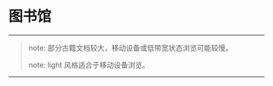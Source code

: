 # 图书馆
---

> note: 部分古籍文档较大，移动设备或低带宽状态浏览可能较慢。
>
> note: light 风格适合于移动设备浏览。

---


<script  type="text/javascript" src="list.js"></script>

<span id="now"></span>

<script type="text/javascript" src="date.js"></script>

<script type="text/javascript" src="common.js"</script>

<script type="text/javascript">
    window.onload = function() {
        cleanPages();
        var span = document.getElementById("now");
        var table = document.getElementsByClassName("main-content")[0];
        var list = ["楚辞", "韩非子", "东京梦华录", "列子", "古诗十九首", "史记", "左传", "平宋录", "庄子", "文心雕龙", "明史", "水经注", "汉书"];
        showList(list, table);
        showDate(span);
    }
</script>

